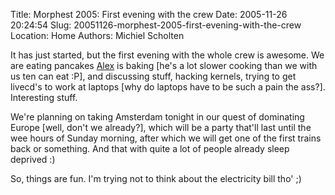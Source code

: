 Title: Morphest 2005: First evening with the crew
Date: 2005-11-26 20:24:54
Slug: 20051126-morphest-2005-first-evening-with-the-crew
Location: Home
Authors: Michiel Scholten

<p>It has just started, but the first evening with the whole crew is awesome. We are eating pancakes <a href="http://alextreme.org/">Alex</a> is baking [he's a lot slower cooking than we with us ten can eat :P], and discussing stuff, hacking kernels, trying to get livecd's to work at laptops [why do laptops have to be such a pain the ass?]. Interesting stuff.</p>

<p>We're planning on taking Amsterdam tonight in our quest of dominating Europe [well, don't we already?], which will be a party that'll last until the wee hours of Sunday morning, after which we will get one of the first trains back or something. And that with quite a lot of people already sleep deprived :)</p>

<p>So, things are fun. I'm trying not to think about the electricity bill tho' ;)</p>